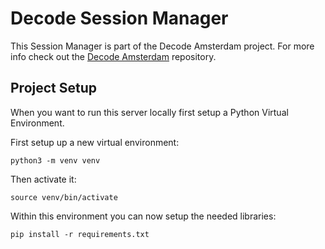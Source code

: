 # Decode Session Manager

This Session Manager is part of the Decode Amsterdam project. For more info check out the [Decode Amsterdam]() repository.

## Project Setup

When you want to run this server locally first setup a Python Virtual Environment.

First setup up a new virtual environment:
```
python3 -m venv venv
```

Then activate it:
```
source venv/bin/activate
```

Within this environment you can now setup the needed libraries:
```
pip install -r requirements.txt
```